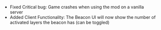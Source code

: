 - Fixed Critical bug: Game crashes when using the mod on a vanilla server
- Added Client Functionality: The Beacon UI will now show the number of
  activated layers the beacon has (can be toggled)
